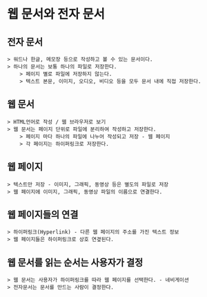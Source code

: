 # 웹 문서와 전자 문서


## 전자 문서

    > 워드나 한글, 메모장 등으로 작성하고 볼 수 있는 문서이다.
    > 하나의 문서는 보통 하나의 파일로 저장한다.
        > 페이지 별로 파일에 저장하지 않는다.
        > 텍스트 본문, 이미지, 오디오, 비디오 등을 모두 문서 내에 직접 저장한다.


## 웹 문서

    > HTML언어로 작성 / 웹 브라우저로 보기
    > 웹 문서는 페이지 단위로 파일에 분리하여 작성하고 저장한다.
        > 페이지 마다 하나의 파일에 나누어 작성되고 저장 - 웹 페이지
        > 각 페이지는 하이퍼링크로 저장한다.


## 웹 페이지 

    > 텍스트만 저장 - 이미지, 그래픽, 동영상 등은 별도의 파일로 저장
    > 웹 페이지에 이미지, 그래픽, 동영상 파일의 이름으로 연결한다.


## 웹 페이지들의 연결

    > 하이퍼링크(Hyperlink) - 다른 웹 페이지의 주소를 가진 텍스트 정보
    > 웹 페이지들은 하이퍼링크로 상호 연곂된다.



## 웹 문서를 읽는 순서는 사용자가 결정

    > 웹 문서는 사용자가 하이퍼링크를 따라 웹 페이지를 선택한다. - 네비게이션
    > 전자문서는 문서를 만드는 사람이 결정한다.